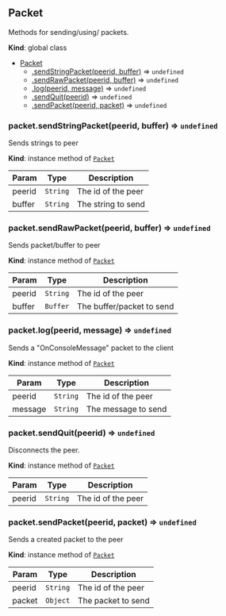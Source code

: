 <a name="Packet"></a>

## Packet
Methods for sending/using/ packets.

**Kind**: global class

* [Packet](#Packet)
    * [.sendStringPacket(peerid, buffer)](#Packet+sendStringPacket) ⇒ <code>undefined</code>
    * [.sendRawPacket(peerid, buffer)](#Packet+sendRawPacket) ⇒ <code>undefined</code>
    * [.log(peerid, message)](#Packet+log) ⇒ <code>undefined</code>
    * [.sendQuit(peerid)](#Packet+sendQuit) ⇒ <code>undefined</code>
    * [.sendPacket(peerid, packet)](#Packet+sendPacket) ⇒ <code>undefined</code>

<a name="Packet+sendStringPacket"></a>

### packet.sendStringPacket(peerid, buffer) ⇒ <code>undefined</code>
Sends strings to peer

**Kind**: instance method of [<code>Packet</code>](#Packet)

| Param | Type | Description |
| --- | --- | --- |
| peerid | <code>String</code> | The id of the peer |
| buffer | <code>String</code> | The string to send |

<a name="Packet+sendRawPacket"></a>

### packet.sendRawPacket(peerid, buffer) ⇒ <code>undefined</code>
Sends packet/buffer to peer

**Kind**: instance method of [<code>Packet</code>](#Packet)

| Param | Type | Description |
| --- | --- | --- |
| peerid | <code>String</code> | The id of the peer |
| buffer | <code>Buffer</code> | The buffer/packet to send |

<a name="Packet+log"></a>

### packet.log(peerid, message) ⇒ <code>undefined</code>
Sends a "OnConsoleMessage" packet to the client

**Kind**: instance method of [<code>Packet</code>](#Packet)

| Param | Type | Description |
| --- | --- | --- |
| peerid | <code>String</code> | The id of the peer |
| message | <code>String</code> | The message to send |

<a name="Packet+sendQuit"></a>

### packet.sendQuit(peerid) ⇒ <code>undefined</code>
Disconnects the peer.

**Kind**: instance method of [<code>Packet</code>](#Packet)

| Param | Type | Description |
| --- | --- | --- |
| peerid | <code>String</code> | The id of the peer |

<a name="Packet+sendPacket"></a>

### packet.sendPacket(peerid, packet) ⇒ <code>undefined</code>
Sends a created packet to the peer

**Kind**: instance method of [<code>Packet</code>](#Packet)

| Param | Type | Description |
| --- | --- | --- |
| peerid | <code>String</code> | The id of the peer |
| packet | <code>Object</code> | The packet to send |